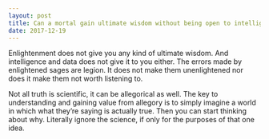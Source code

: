 ```yaml
---
layout: post
title: Can a mortal gain ultimate wisdom without being open to intelligence and data? There are saints who have been enlightened by meditation without staying in touch.
date: 2017-12-19
---
```


<p>Enlightenment does not give you any kind of ultimate wisdom. And intelligence and data does not give it to you either. The errors made by enlightened sages are legion. It does not make them unenlightened nor does it make them not worth listening to.</p><p>Not all truth is scientific, it can be allegorical as well. The key to understanding and gaining value from allegory is to simply imagine a world in which what they’re saying is actually true. Then you can start thinking about why. Literally ignore the science, if only for the purposes of that one idea.</p>
